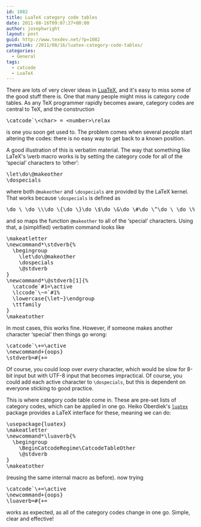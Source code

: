 ```yaml
---
id: 1082
title: LuaTeX category code tables
date: 2011-08-16T09:07:27+00:00
author: josephwright
layout: post
guid: http://www.texdev.net/?p=1082
permalink: /2011/08/16/luatex-category-code-tables/
categories:
  - General
tags:
  - catcode
  - LuaTeX
---
```

There are lots of very clever ideas in <a href="http://www.luatex.org/">LuaTeX</a>, and it's easy to miss some of the good stuff there is. One that many people might miss is category code tables. As any TeX programmer rapidly becomes aware, category codes are central to TeX, and the construction
<pre>\catcode`\&lt;char&gt; = &lt;number&gt;\relax</pre>
is one you soon get used to. The problem comes when several people start altering the codes: there is no easy way to get back to a known position.

A good illustration of this is verbatim material. The way that something like LaTeX's \verb macro works is by setting the category code for all of the ‘special’ characters to ‘other’:
<pre>\let\do\@makeother
\dospecials</pre>
where both <code>\@makeother</code> and <code>\dospecials</code> are provided by the LaTeX kernel. That works because <code>\dospecials</code> is defined as
<pre>\do \ \do \\\do \{\do \}\do \$\do \&amp;\do \#\do \^\do \_\do \%\do \~</pre>
and so maps the function <code>\@makeother</code> to all of the ‘special’ characters. Using that, a (simplified) verbatim command looks like
<pre>\makeatletter
\newcommand*\stdverb{%
  \begingroup
    \let\do\@makeother
    \dospecials
    \@stdverb
}
\newcommand*\@stdverb[1]{%
  \catcode`#1=\active
  \lccode`\~=`#1%
  \lowercase{\let~}\endgroup
  \ttfamily
}
\makeatother</pre>
In most cases, this works fine. However, if someone makes another character ‘special’ then things go wrong:
<pre>\catcode`\+=\active
\newcommand+{oops}
\stdverb=#{+=</pre>
Of course, you could loop over <em>every</em> character, which would be slow for 8-bit input but with UTF-8 input that becomes impractical. Of course, you could add each active character to <code>\dospecials</code>, but this is dependent on everyone sticking to good practice.

This is where category code table come in. These are pre-set lists of category codes, which can be applied in one go. Heiko Oberdiek's <a href="http://www.ctan.org/pkg/luatex-pkg" title="Basic definitions for LuaTeX"><code>luatex</code></a> package provides a LaTeX interface for these, meaning we can do:
<pre>\usepackage{luatex}
\makeatletter
\newcommand*\luaverb{%
  \begingroup
    \BeginCatcodeRegime\CatcodeTableOther
    \@stdverb
}
\makeatother</pre>
(reusing the same internal macro as before). now trying
<pre>\catcode`\+=\active
\newcommand+{oops}
\luaverb=#{+=</pre>
works as expected, as all of the category codes change in one go. Simple, clear and effective!